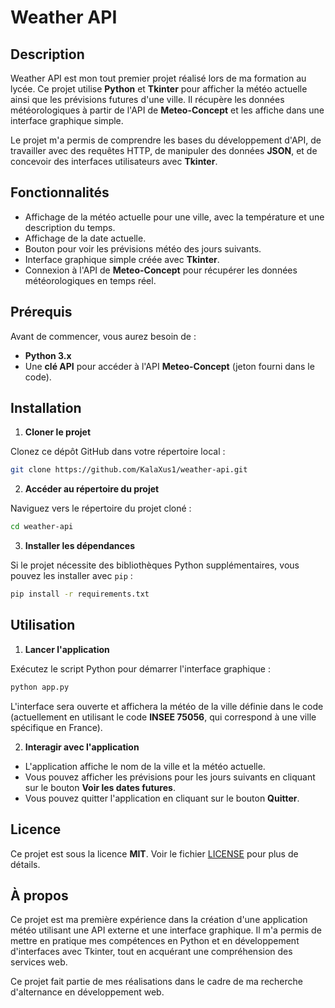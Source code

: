 # Weather API

## Description

Weather API est mon tout premier projet réalisé lors de ma formation au lycée. Ce projet utilise **Python** et **Tkinter** pour afficher la météo actuelle ainsi que les prévisions futures d'une ville. Il récupère les données météorologiques à partir de l'API de **Meteo-Concept** et les affiche dans une interface graphique simple.

Le projet m'a permis de comprendre les bases du développement d'API, de travailler avec des requêtes HTTP, de manipuler des données **JSON**, et de concevoir des interfaces utilisateurs avec **Tkinter**.

## Fonctionnalités

- Affichage de la météo actuelle pour une ville, avec la température et une description du temps.
- Affichage de la date actuelle.
- Bouton pour voir les prévisions météo des jours suivants.
- Interface graphique simple créée avec **Tkinter**.
- Connexion à l'API de **Meteo-Concept** pour récupérer les données météorologiques en temps réel.

## Prérequis

Avant de commencer, vous aurez besoin de :

- **Python 3.x**
- Une **clé API** pour accéder à l'API **Meteo-Concept** (jeton fourni dans le code).

## Installation

1. **Cloner le projet**

Clonez ce dépôt GitHub dans votre répertoire local :

```bash
git clone https://github.com/KalaXus1/weather-api.git
```

2. **Accéder au répertoire du projet**

Naviguez vers le répertoire du projet cloné :

```bash
cd weather-api
```

3. **Installer les dépendances**

Si le projet nécessite des bibliothèques Python supplémentaires, vous pouvez les installer avec `pip` :

```bash
pip install -r requirements.txt
```

## Utilisation

1. **Lancer l'application**

Exécutez le script Python pour démarrer l'interface graphique :

```bash
python app.py
```

L'interface sera ouverte et affichera la météo de la ville définie dans le code (actuellement en utilisant le code **INSEE 75056**, qui correspond à une ville spécifique en France).

2. **Interagir avec l'application**

- L'application affiche le nom de la ville et la météo actuelle.
- Vous pouvez afficher les prévisions pour les jours suivants en cliquant sur le bouton **Voir les dates futures**.
- Vous pouvez quitter l'application en cliquant sur le bouton **Quitter**.

## Licence

Ce projet est sous la licence **MIT**. Voir le fichier [LICENSE](LICENSE) pour plus de détails.

## À propos

Ce projet est ma première expérience dans la création d'une application météo utilisant une API externe et une interface graphique. Il m'a permis de mettre en pratique mes compétences en Python et en développement d'interfaces avec Tkinter, tout en acquérant une compréhension des services web.

Ce projet fait partie de mes réalisations dans le cadre de ma recherche d'alternance en développement web.
